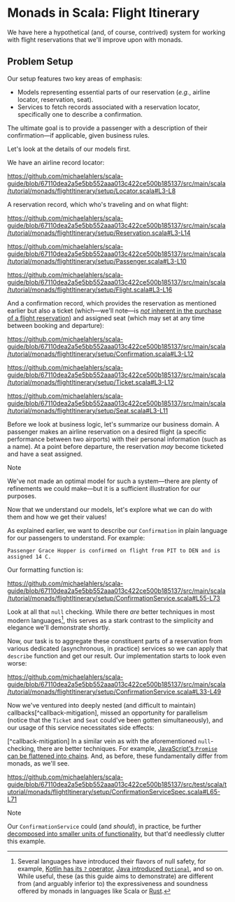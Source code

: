 # Monads in Scala: Flight Itinerary

We have here a hypothetical (and, of course, contrived) system for working with flight reservations that we'll improve upon with monads.

## Problem Setup

Our setup features two key areas of emphasis:

- Models representing essential parts of our reservation (_e.g._, airline locator, reservation, seat).
- Services to fetch records associated with a reservation locator, specifically one to describe a confirmation.

The ultimate goal is to provide a passenger with a description of their confirmation—if applicable, given business rules.

Let's look at the details of our models first.

We have an airline record locator:

https://github.com/michaelahlers/scala-guide/blob/67110dea2a5e5bb552aaa013c422ce500b185137/src/main/scala/tutorial/monads/flightItinerary/setup/Locator.scala#L3-L8

A reservation record, which who's traveling and on what flight:

https://github.com/michaelahlers/scala-guide/blob/67110dea2a5e5bb552aaa013c422ce500b185137/src/main/scala/tutorial/monads/flightItinerary/setup/Reservation.scala#L3-L14

https://github.com/michaelahlers/scala-guide/blob/67110dea2a5e5bb552aaa013c422ce500b185137/src/main/scala/tutorial/monads/flightItinerary/setup/Passenger.scala#L3-L10

https://github.com/michaelahlers/scala-guide/blob/67110dea2a5e5bb552aaa013c422ce500b185137/src/main/scala/tutorial/monads/flightItinerary/setup/Flight.scala#L3-L16

And a confirmation record, which provides the reservation as mentioned earlier but also a ticket (which—we'll note—is [_not_ inherent in the purchase of a flight reservation][lifehacker-make-sure-your-flight-reservation-is-ticketed]) and assigned seat (which may set at any time between booking and departure):

[lifehacker-make-sure-your-flight-reservation-is-ticketed]: https://lifehacker.com/make-sure-your-flight-reservation-is-ticketed-before-yo-1836791737

https://github.com/michaelahlers/scala-guide/blob/67110dea2a5e5bb552aaa013c422ce500b185137/src/main/scala/tutorial/monads/flightItinerary/setup/Confirmation.scala#L3-L12

https://github.com/michaelahlers/scala-guide/blob/67110dea2a5e5bb552aaa013c422ce500b185137/src/main/scala/tutorial/monads/flightItinerary/setup/Ticket.scala#L3-L12

https://github.com/michaelahlers/scala-guide/blob/67110dea2a5e5bb552aaa013c422ce500b185137/src/main/scala/tutorial/monads/flightItinerary/setup/Seat.scala#L3-L11

Before we look at business logic, let's summarize our business domain. A passenger makes an airline reservation on a desired flight (a specific performance between two airports) with their personal information (such as a name). At a point before departure, the reservation _may_ become ticketed and have a seat assigned.

> [!NOTE]  
> We've not made an optimal model for such a system—there are plenty of refinements we could make—but it is a sufficient illustration for our purposes.

Now that we understand our models, let's explore what we can do with them and how we get their values!

As explained earlier, we want to describe our `Confirmation` in plain language for our passengers to understand. For example:

```
Passenger Grace Hopper is confirmed on flight from PIT to DEN and is assigned 14 C.
```

Our formatting function is:

https://github.com/michaelahlers/scala-guide/blob/67110dea2a5e5bb552aaa013c422ce500b185137/src/main/scala/tutorial/monads/flightItinerary/setup/ConfirmationService.scala#L55-L73

Look at all that `null` checking. While there _are_ better techniques in most modern languages[^null-safety], this serves as a stark contrast to the simplicity and elegance we'll demonstrate shortly.

[^null-safety]: Several languages have introduced their flavors of null safety, for example, [Kotlin has its `?` operator][kotlin-null-safety], [Java introduced `Optional`][baeldung-java-avoid-null-checking], and so on. While useful, these (as this guide aims to demonstrate) are different from (and arguably inferior to) the expressiveness and soundness offered by monads in languages like Scala or [Rust][rust-std-option].

[kotlin-null-safety]: https://kotlinlang.org/docs/null-safety.html
[baeldung-java-avoid-null-checking]: https://www.baeldung.com/java-avoid-null-check
[rust-std-option]: https://doc.rust-lang.org/std/option/

Now, our task is to aggregate these constituent parts of a reservation from various dedicated (asynchronous, in practice) services so we can apply that `describe` function and get our result. Our implementation starts to look even worse:

https://github.com/michaelahlers/scala-guide/blob/67110dea2a5e5bb552aaa013c422ce500b185137/src/main/scala/tutorial/monads/flightItinerary/setup/ConfirmationService.scala#L33-L49

Now we've ventured into deeply nested (and difficult to maintain) callbacks[^callback-mitigation], missed an opportunity for parallelism (notice that the `Ticket` and `Seat` could've been gotten simultaneously), and our usage of this service necessitates side effects:

[^callback-mitigation] In a similar vein as with the aforementioned `null`-checking, there are better techniques. For example, [JavaScript's `Promise` can be flattened into chains][mozilla-javascript-using-promises]. And, as before, these fundamentally differ from monads, as we'll see.

https://github.com/michaelahlers/scala-guide/blob/67110dea2a5e5bb552aaa013c422ce500b185137/src/test/scala/tutorial/monads/flightItinerary/setup/ConfirmationServiceSpec.scala#L65-L71

[mozilla-javascript-using-promises]: https://developer.mozilla.org/en-US/docs/Web/JavaScript/Guide/Using_promises

> [!NOTE]  
> Our `ConfirmationService` could (and _should_), in practice, be further [decomposed into smaller units of functionality][wikipedia-functional-decomposition], but that'd needlessly clutter this example.

[wikipedia-functional-decomposition]: https://en.wikipedia.org/wiki/Functional_decomposition
